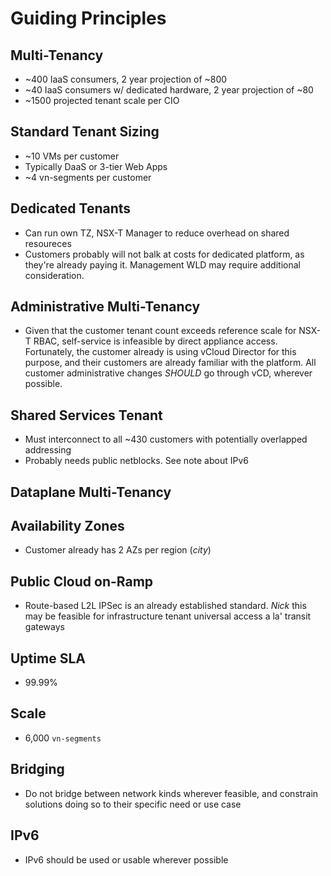 # Guiding Principles

## Multi-Tenancy

- ~400 IaaS consumers, 2 year projection of ~800
- ~40 IaaS consumers w/ dedicated hardware, 2 year projection of ~80
- ~1500 projected tenant scale per CIO

## Standard Tenant Sizing

- ~10 VMs per customer
- Typically DaaS or 3-tier Web Apps
- ~4 vn-segments per customer

## Dedicated Tenants

- Can run own TZ, NSX-T Manager to reduce overhead on shared resoureces
- Customers probably will not balk at costs for dedicated platform, as they're already paying it. Management WLD may require additional consideration.

## Administrative Multi-Tenancy

- Given that the customer tenant count exceeds reference scale for NSX-T RBAC, self-service is infeasible by direct appliance access. Fortunately, the customer already is using vCloud Director for this purpose, and their customers are already familiar with the platform. All customer administrative changes *SHOULD* go through vCD, wherever possible.

## Shared Services Tenant

- Must interconnect to all ~430 customers with potentially overlapped addressing
- Probably needs public netblocks. See note about IPv6

## Dataplane Multi-Tenancy

## Availability Zones

- Customer already has 2 AZs per region (*city*)

## Public Cloud on-Ramp

- Route-based L2L IPSec is an already established standard. *Nick* this may be feasible for infrastructure tenant universal access a la' transit gateways

## Uptime SLA

- 99.99%

## Scale

- 6,000 `vn-segments`

## Bridging

- Do not bridge between network kinds wherever feasible, and constrain solutions doing so to their specific need or use case

## IPv6

- IPv6 should be used or usable wherever possible
